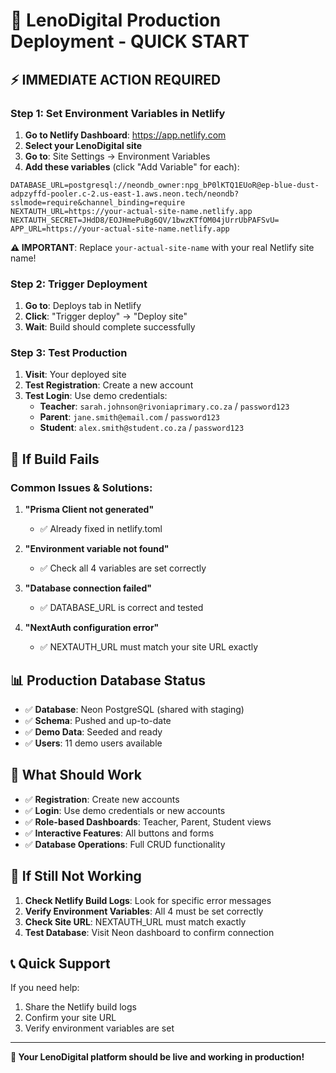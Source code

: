 # 🚀 LenoDigital Production Deployment - QUICK START

## ⚡ IMMEDIATE ACTION REQUIRED

### Step 1: Set Environment Variables in Netlify

1. **Go to Netlify Dashboard**: https://app.netlify.com
2. **Select your LenoDigital site**
3. **Go to**: Site Settings → Environment Variables
4. **Add these variables** (click "Add Variable" for each):

```
DATABASE_URL=postgresql://neondb_owner:npg_bP0lKTQ1EUoR@ep-blue-dust-adpzyffd-pooler.c-2.us-east-1.aws.neon.tech/neondb?sslmode=require&channel_binding=require
NEXTAUTH_URL=https://your-actual-site-name.netlify.app
NEXTAUTH_SECRET=JHdD8/EOJHmePuBg6QV/1bwzKTfOM04jUrrUbPAFSvU=
APP_URL=https://your-actual-site-name.netlify.app
```

**⚠️ IMPORTANT**: Replace `your-actual-site-name` with your real Netlify site name!

### Step 2: Trigger Deployment

1. **Go to**: Deploys tab in Netlify
2. **Click**: "Trigger deploy" → "Deploy site"
3. **Wait**: Build should complete successfully

### Step 3: Test Production

1. **Visit**: Your deployed site
2. **Test Registration**: Create a new account
3. **Test Login**: Use demo credentials:
   - **Teacher**: `sarah.johnson@rivoniaprimary.co.za` / `password123`
   - **Parent**: `jane.smith@email.com` / `password123`
   - **Student**: `alex.smith@student.co.za` / `password123`

## 🔧 If Build Fails

### Common Issues & Solutions:

1. **"Prisma Client not generated"**
   - ✅ Already fixed in netlify.toml

2. **"Environment variable not found"**
   - ✅ Check all 4 variables are set correctly

3. **"Database connection failed"**
   - ✅ DATABASE_URL is correct and tested

4. **"NextAuth configuration error"**
   - ✅ NEXTAUTH_URL must match your site URL exactly

## 📊 Production Database Status

- ✅ **Database**: Neon PostgreSQL (shared with staging)
- ✅ **Schema**: Pushed and up-to-date
- ✅ **Demo Data**: Seeded and ready
- ✅ **Users**: 11 demo users available

## 🎯 What Should Work

- ✅ **Registration**: Create new accounts
- ✅ **Login**: Use demo credentials or new accounts
- ✅ **Role-based Dashboards**: Teacher, Parent, Student views
- ✅ **Interactive Features**: All buttons and forms
- ✅ **Database Operations**: Full CRUD functionality

## 🚨 If Still Not Working

1. **Check Netlify Build Logs**: Look for specific error messages
2. **Verify Environment Variables**: All 4 must be set correctly
3. **Check Site URL**: NEXTAUTH_URL must match exactly
4. **Test Database**: Visit Neon dashboard to confirm connection

## 📞 Quick Support

If you need help:
1. Share the Netlify build logs
2. Confirm your site URL
3. Verify environment variables are set

---

**🎉 Your LenoDigital platform should be live and working in production!**
